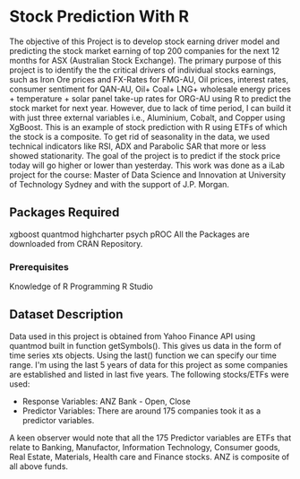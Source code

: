 # Stock Prediction With R
  The objective of this Project is to develop stock earning driver model and predicting the stock market earning of top 200 companies for the next 12 months for ASX (Australian Stock Exchange). The primary purpose of this project is to identify the the critical drivers of individual stocks earnings, such as Iron Ore prices and FX-Rates for FMG-AU, Oil prices, interest rates, consumer sentiment for QAN-AU, Oil+ Coal+ LNG+ wholesale energy prices + temperature + solar panel take-up rates for ORG-AU using R to predict the stock market for next year. However, due to lack of time period, I can build it with just three external variables i.e., Aluminium, Cobalt, and Copper using XgBoost. 
  This is an example of stock prediction with R using ETFs of which the stock is a composite. To get rid of seasonality in the data, we used technical indicators like RSI, ADX and Parabolic SAR that more or less showed stationarity. The goal of the project is to predict if the stock price today will go higher or lower than yesterday. This work was done as a iLab project for the course: Master of Data Science and Innovation at University of Technology Sydney and with the support of J.P. Morgan.


## Packages Required
xgboost
quantmod
highcharter
psych
pROC
All the Packages are downloaded from CRAN Repository.

### Prerequisites
Knowledge of R Programming
R Studio

## Dataset Description
Data used in this project is obtained from Yahoo Finance API using quantmod built in function getSymbols(). This gives us data in the form of time series xts objects. Using the last() function we can specify our time range. I'm using the last 5 years of data for this project as some companies are established and listed in last five years. The following stocks/ETFs were used:

* Response Variables: ANZ Bank - Open, Close
* Predictor Variables: There are around 175 companies took it as a predictor variables.

A keen observer would note that all the 175 Predictor variables are ETFs that relate to Banking, Manufactor, Information Technology, Consumer goods, Real Estate, Materials, Health care and Finance stocks. ANZ is composite of all above funds.



